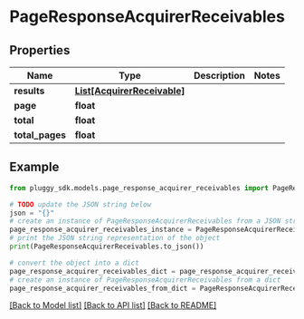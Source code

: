 # PageResponseAcquirerReceivables



## Properties

Name | Type | Description | Notes
------------ | ------------- | ------------- | -------------
**results** | [**List[AcquirerReceivable]**](AcquirerReceivable.md) |  | 
**page** | **float** |  | 
**total** | **float** |  | 
**total_pages** | **float** |  | 

## Example

```python
from pluggy_sdk.models.page_response_acquirer_receivables import PageResponseAcquirerReceivables

# TODO update the JSON string below
json = "{}"
# create an instance of PageResponseAcquirerReceivables from a JSON string
page_response_acquirer_receivables_instance = PageResponseAcquirerReceivables.from_json(json)
# print the JSON string representation of the object
print(PageResponseAcquirerReceivables.to_json())

# convert the object into a dict
page_response_acquirer_receivables_dict = page_response_acquirer_receivables_instance.to_dict()
# create an instance of PageResponseAcquirerReceivables from a dict
page_response_acquirer_receivables_from_dict = PageResponseAcquirerReceivables.from_dict(page_response_acquirer_receivables_dict)
```
[[Back to Model list]](../README.md#documentation-for-models) [[Back to API list]](../README.md#documentation-for-api-endpoints) [[Back to README]](../README.md)


